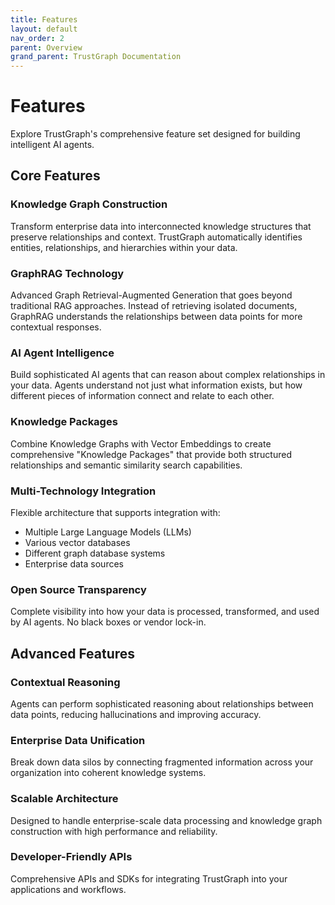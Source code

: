 ```yaml
---
title: Features
layout: default
nav_order: 2
parent: Overview
grand_parent: TrustGraph Documentation
---
```


# Features

Explore TrustGraph's comprehensive feature set designed for building intelligent AI agents.

## Core Features

### Knowledge Graph Construction
Transform enterprise data into interconnected knowledge structures that preserve relationships and context. TrustGraph automatically identifies entities, relationships, and hierarchies within your data.

### GraphRAG Technology
Advanced Graph Retrieval-Augmented Generation that goes beyond traditional RAG approaches. Instead of retrieving isolated documents, GraphRAG understands the relationships between data points for more contextual responses.

### AI Agent Intelligence
Build sophisticated AI agents that can reason about complex relationships in your data. Agents understand not just what information exists, but how different pieces of information connect and relate to each other.

### Knowledge Packages
Combine Knowledge Graphs with Vector Embeddings to create comprehensive "Knowledge Packages" that provide both structured relationships and semantic similarity search capabilities.

### Multi-Technology Integration
Flexible architecture that supports integration with:
- Multiple Large Language Models (LLMs)
- Various vector databases
- Different graph database systems
- Enterprise data sources

### Open Source Transparency
Complete visibility into how your data is processed, transformed, and used by AI agents. No black boxes or vendor lock-in.

## Advanced Features

### Contextual Reasoning
Agents can perform sophisticated reasoning about relationships between data points, reducing hallucinations and improving accuracy.

### Enterprise Data Unification
Break down data silos by connecting fragmented information across your organization into coherent knowledge systems.

### Scalable Architecture
Designed to handle enterprise-scale data processing and knowledge graph construction with high performance and reliability.

### Developer-Friendly APIs
Comprehensive APIs and SDKs for integrating TrustGraph into your applications and workflows.
